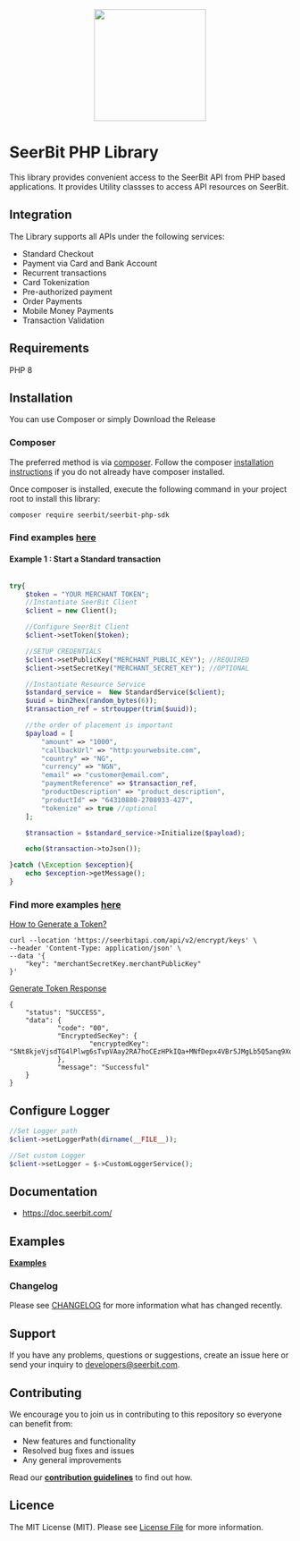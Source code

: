
<div align="center">
 <img width="200" valign="top" src="https://assets.seerbitapi.com/images/seerbit_logo_type.png">
</div>


# SeerBit PHP Library

This library provides convenient access to the SeerBit API from PHP based applications. It provides Utility classses to access API resources on SeerBit.

## Integration
The Library supports all APIs under the following services:

* Standard Checkout
* Payment via Card and Bank Account
* Recurrent transactions
* Card Tokenization
* Pre-authorized payment
* Order Payments
* Mobile Money Payments
* Transaction Validation

## Requirements
PHP 8

## Installation ##
You can use Composer or simply Download the Release

### Composer ###

The preferred method is via [composer](https://getcomposer.org). Follow the composer
[installation instructions](https://getcomposer.org/doc/00-intro.md) if you do not already have
composer installed.


Once composer is installed, execute the following command in your project root to install this library:

```sh
composer require seerbit/seerbit-php-sdk
```

### Find examples [**here**](./src/Examples) 

#### Example 1 : Start a Standard transaction ###

```php

try{
    $token = "YOUR MERCHANT TOKEN";
    //Instantiate SeerBit Client
    $client = new Client();

    //Configure SeerBit Client
    $client->setToken($token);

    //SETUP CREDENTIALS
    $client->setPublicKey("MERCHANT_PUBLIC_KEY"); //REQUIRED
    $client->setSecretKey("MERCHANT_SECRET_KEY"); //OPTIONAL

    //Instantiate Resource Service
    $standard_service =  New StandardService($client);
    $uuid = bin2hex(random_bytes(6));
    $transaction_ref = strtoupper(trim($uuid));

    //the order of placement is important
    $payload = [
        "amount" => "1000",
        "callbackUrl" => "http:yourwebsite.com",
        "country" => "NG",
        "currency" => "NGN",
        "email" => "customer@email.com",
        "paymentReference" => $transaction_ref,
        "productDescription" => "product_description",
        "productId" => "64310880-2708933-427",
        "tokenize" => true //optional
    ];

    $transaction = $standard_service->Initialize($payload);

    echo($transaction->toJson());

}catch (\Exception $exception){
    echo $exception->getMessage();
}
```
### Find more examples [**here**](./src/Examples)


<u>How to Generate a Token?</u>
```
curl --location 'https://seerbitapi.com/api/v2/encrypt/keys' \
--header 'Content-Type: application/json' \
--data '{
	"key": "merchantSecretKey.merchantPublicKey"
}'
```

<u>Generate Token Response</u>

```
{
	"status": "SUCCESS",
	"data": {
			"code": "00",
			"EncryptedSecKey": {
					"encryptedKey": "SNt8kjeVjsdTG4lPlwg6sTvpVAay2RA7hoCEzHPkIQa+MNfDepx4VBr5JMgLb5Q5anq9XoN2pXU850bumqBWFVw1T1ZW5w8N+Sq/"
			},
			"message": "Successful"
	}
}
```


## Configure Logger ##
````php
//Set Logger path
$client->setLoggerPath(dirname(__FILE__));

//Set custom Logger
$client->setLogger = $->CustomLoggerService();
````

## Documentation ##
* https://doc.seerbit.com/

## Examples ##
[**Examples**](./src/Examples) 

### Changelog
Please see [CHANGELOG](CHANGELOG.md) for more information what has changed recently.


## Support
If you have any problems, questions or suggestions, create an issue here or send your inquiry to developers@seerbit.com.

## Contributing
We encourage you to join us in contributing to this repository so everyone can benefit from:
* New features and functionality
* Resolved bug fixes and issues
* Any general improvements

Read our [**contribution guidelines**](CONTRIBUTING.md) to find out how.

## Licence
The MIT License (MIT). Please see [License File](LICENSE.md) for more information.

